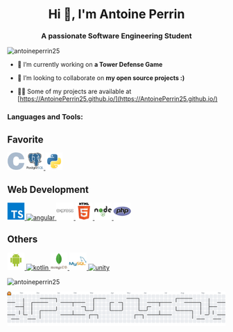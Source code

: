 <h1 align="center">Hi 👋, I'm Antoine Perrin</h1>
<h3 align="center">A passionate Software Engineering Student</h3>

<p align="left"> <img src="https://komarev.com/ghpvc/?username=antoineperrin25&label=Profile%20views&color=0e75b6&style=flat" alt="antoineperrin25" /> </p>

- 🔭 I’m currently working on **a Tower Defense Game**

- 👯 I’m looking to collaborate on **my open source projects :)**

- 👨‍💻 Some of my projects are available at [https://AntoinePerrin25.github.io/](https://AntoinePerrin25.github.io/)

<p align="left">
</p>

<h3 align="left">Languages and Tools:</h3>
<h2 align"left">Favorite</h2>
<p align="left>
  <a href="https://www.cprogramming.com/" target="_blank" rel="noreferrer"> <img src="https://raw.githubusercontent.com/devicons/devicon/master/icons/c/c-original.svg" alt="c" width="40" height="40"/> </a>
  <a href="https://www.postgresql.org" target="_blank" rel="noreferrer"> <img src="https://raw.githubusercontent.com/devicons/devicon/master/icons/postgresql/postgresql-original-wordmark.svg" alt="postgresql" width="40" height="40"/>
    <a href="https://www.python.org" target="_blank" rel="noreferrer"> <img
            src="https://raw.githubusercontent.com/devicons/devicon/master/icons/python/python-original.svg"
            alt="python" width="40" height="40" /> </a>
</p>
<h2 align="left">Web Development</h2>
<p align="left">
  <a href="https://www.typescriptlang.org/" target="_blank"
        rel="noreferrer"> <img
            src="https://raw.githubusercontent.com/devicons/devicon/master/icons/typescript/typescript-original.svg"
            alt="typescript" width="40" height="40" /> </a>
<a href="https://angular.io" target="_blank" rel="noreferrer">
        <img src="https://angular.io/assets/images/logos/angular/angular.svg" alt="angular" width="40" height="40" />
    </a> <a href="https://expressjs.com" target="_blank" rel="noreferrer"> <img
            src="https://raw.githubusercontent.com/devicons/devicon/master/icons/express/express-original-wordmark.svg"
            alt="express" width="40" height="40" /> </a> <a href="https://www.w3.org/html/" target="_blank"
        rel="noreferrer"> <img
            src="https://raw.githubusercontent.com/devicons/devicon/master/icons/html5/html5-original-wordmark.svg"
            alt="html5" width="40" height="40" /> </a>
  <a href="https://nodejs.org" target="_blank" rel="noreferrer">
        <img src="https://raw.githubusercontent.com/devicons/devicon/master/icons/nodejs/nodejs-original-wordmark.svg"
            alt="nodejs" width="40" height="40" /> </a> <a href="https://www.php.net" target="_blank" rel="noreferrer">
        <img src="https://raw.githubusercontent.com/devicons/devicon/master/icons/php/php-original.svg" alt="php"
            width="40" height="40" /> </a>
</p>

<h2 align="left">Others</h2>


<p align="left"> <a href="https://developer.android.com" target="_blank" rel="noreferrer"> <img
            src="https://raw.githubusercontent.com/devicons/devicon/master/icons/android/android-original-wordmark.svg"
            alt="android" width="40" height="40" /> </a>  <a href="https://kotlinlang.org" target="_blank"
        rel="noreferrer"> <img src="https://www.vectorlogo.zone/logos/kotlinlang/kotlinlang-icon.svg" alt="kotlin"
            width="40" height="40" /> </a> <a href="https://www.mongodb.com/" target="_blank" rel="noreferrer"> <img
            src="https://raw.githubusercontent.com/devicons/devicon/master/icons/mongodb/mongodb-original-wordmark.svg"
            alt="mongodb" width="40" height="40" /> </a> <a href="https://www.mysql.com/" target="_blank"
        rel="noreferrer"> <img
            src="https://raw.githubusercontent.com/devicons/devicon/master/icons/mysql/mysql-original-wordmark.svg"
            alt="mysql" width="40" height="40" /> </a>  </a>   <a href="https://unity.com/" target="_blank"
        rel="noreferrer"> <img src="https://www.vectorlogo.zone/logos/unity3d/unity3d-icon.svg" alt="unity" width="40"
            height="40" /> </a> </p>

<p><img align="center" src="https://github-readme-stats.vercel.app/api/top-langs?username=antoineperrin25&show_icons=true&locale=en&layout=compact&exclude_repo=antoineperrin25.github.io,mkslides,we4a-project&hide=html,css" alt="antoineperrin25" /></p>

<picture>
  <source media="(prefers-color-scheme: dark)" srcset="https://raw.githubusercontent.com/AntoinePerrin25/AntoinePerrin25/output/pacman-contribution-graph-dark.svg">
  <source media="(prefers-color-scheme: light)" srcset="https://raw.githubusercontent.com/AntoinePerrin25/AntoinePerrin25/output/pacman-contribution-graph.svg">
  <img alt="pacman contribution graph" src="https://raw.githubusercontent.com/AntoinePerrin25/AntoinePerrin25/output/pacman-contribution-graph.svg">
</picture>
